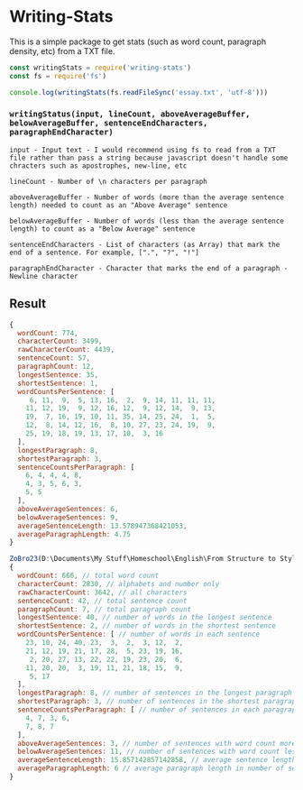 # Writing-Stats
This is a simple package to get stats (such as word count, paragraph density, etc) from a TXT file.
```js
const writingStats = require('writing-stats')
const fs = require('fs')

console.log(writingStats(fs.readFileSync('essay.txt', 'utf-8')))
```

### **```writingStatus(input, lineCount, aboveAverageBuffer, belowAverageBuffer, sentenceEndCharacters, paragraphEndCharacter)```**

```input - Input text - I would recommend using fs to read from a TXT file rather than pass a string because javascript doesn't handle some chracters such as apostrophes, new-line, etc```

```lineCount - Number of \n characters per paragraph```

```aboveAverageBuffer - Number of words (more than the average sentence length) needed to count as an "Above Average" sentence```

```belowAverageBuffer - Number of words (less than the average sentence length) to count as a "Below Average" sentence```

```sentenceEndCharacters - List of characters (as Array) that mark the end of a sentence. For example, [".", "?", "!"]```

```paragraphEndCharacter - Character that marks the end of a paragraph - Newline character```

## Result
```js
{
  wordCount: 774,
  characterCount: 3499,
  rawCharacterCount: 4439,
  sentenceCount: 57,
  paragraphCount: 12,
  longestSentence: 35,
  shortestSentence: 1,
  wordCountsPerSentence: [
     6, 11,  9,  5, 13, 16,  2,  9, 14, 11, 11, 11,
    11, 12, 19,  9, 12, 16, 12,  9, 12, 14,  9, 13,
    19,  7, 16, 19, 10, 11, 35, 14, 25, 24,  1,  5,
    12,  8, 14, 12, 16,  8, 10, 27, 23, 24, 19,  9,
    25, 19, 18, 19, 13, 17, 10,  3, 16
  ],
  longestParagraph: 8,
  shortestParagraph: 3,
  sentenceCountsPerParagraph: [
    6, 4, 4, 4, 8,
    4, 3, 5, 6, 3,
    5, 5
  ],
  aboveAverageSentences: 6,
  belowAverageSentences: 9,
  averageSentenceLength: 13.578947368421053,
  averageParagraphLength: 4.75
}

ZoBro23(D:\Documents\My Stuff\Homeschool\English\From Structure to Style\writing-stats)--> node index.js
{
  wordCount: 666, // total word count
  characterCount: 2830, // alphabets and number only
  rawCharacterCount: 3642, // all characters
  sentenceCount: 42, // total sentence count
  paragraphCount: 7, // total paragraph count
  longestSentence: 40, // number of words in the longest sentence
  shortestSentence: 2, // number of words in the shortest sentence
  wordCountsPerSentence: [ // number of words in each sentence
    23, 10, 24, 40, 23,  3,  2,  3, 12,  2,
    21, 12, 19, 21, 17, 28,  5, 23, 19, 16,
     2, 20, 27, 13, 22, 22, 19, 23, 20,  6,
    11, 20, 20,  3, 19, 11, 21, 18, 15,  9,
     5, 17
  ],
  longestParagraph: 8, // number of sentences in the longest paragraph
  shortestParagraph: 3, // number of sentences in the shortest paragraph
  sentenceCountsPerParagraph: [ // number of sentences in each paragraph
    4, 7, 3, 6,
    7, 8, 7
  ],
  aboveAverageSentences: 3, // number of sentences with word count more than the average - with buffer
  belowAverageSentences: 11, // number of sentences with word count less than the average - with buffer
  averageSentenceLength: 15.857142857142858, // average sentence length in number of words
  averageParagraphLength: 6 // average paragraph length in number of sentences
}
```